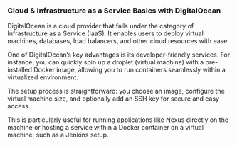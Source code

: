 ### Cloud & Infrastructure as a Service Basics with DigitalOcean

DigitalOcean is a cloud provider that falls under the category of Infrastructure as a Service (IaaS). It enables users to deploy virtual machines, databases, load balancers, and other cloud resources with ease.

One of DigitalOcean’s key advantages is its developer-friendly services. For instance, you can quickly spin up a droplet (virtual machine) with a pre-installed Docker image, allowing you to run containers seamlessly within a virtualized environment.

The setup process is straightforward: you choose an image, configure the virtual machine size, and optionally add an SSH key for secure and easy access.

This is particularly useful for running applications like Nexus directly on the machine or hosting a service within a Docker container on a virtual machine, such as a Jenkins setup.